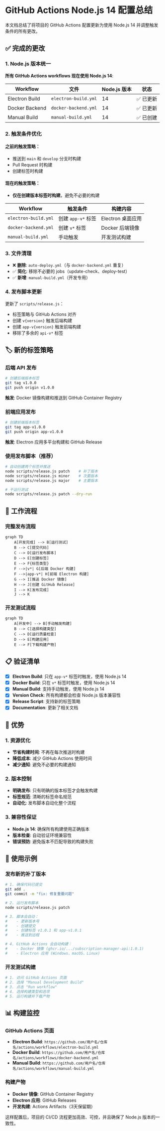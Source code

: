 # GitHub Actions Node.js 14 配置总结

本文档总结了将项目的 GitHub Actions 配置更新为使用 Node.js 14 并调整触发条件的所有更改。

## ✅ 完成的更改

### 1. Node.js 版本统一

**所有 GitHub Actions workflows 现在使用 Node.js 14**:

| Workflow | 文件 | Node.js 版本 | 状态 |
|----------|------|--------------|------|
| Electron Build | `electron-build.yml` | 14 | ✅ 已更新 |
| Docker Backend | `docker-backend.yml` | 14 | ✅ 已更新 |
| Manual Build | `manual-build.yml` | 14 | ✅ 已创建 |

### 2. 触发条件优化

#### 之前的触发策略：
- 推送到 `main` 和 `develop` 分支时构建
- Pull Request 时构建
- 创建标签时构建

#### 现在的触发策略：
- **仅在创建版本标签时构建**，避免不必要的构建

| Workflow | 触发条件 | 构建内容 |
|----------|----------|----------|
| `electron-build.yml` | 创建 `app-v*` 标签 | Electron 桌面应用 |
| `docker-backend.yml` | 创建 `v*` 标签 | Docker 后端镜像 |
| `manual-build.yml` | 手动触发 | 开发测试构建 |

### 3. 文件清理

- ❌ **删除**: `auto-deploy.yml`（与 `docker-backend.yml` 重复）
- ✅ **简化**: 移除不必要的 jobs（update-check、deploy-test）
- ✅ **新增**: `manual-build.yml`（开发专用）

### 4. 发布脚本更新

更新了 `scripts/release.js`：
- 标签策略与 GitHub Actions 对齐
- 创建 `v{version}` 触发后端构建
- 创建 `app-v{version}` 触发前端构建
- 移除了多余的 `api-v*` 标签

## 🏷️ 新的标签策略

### 后端 API 发布
```bash
# 创建后端版本标签
git tag v1.0.0
git push origin v1.0.0
```
**触发**: Docker 镜像构建和推送到 GitHub Container Registry

### 前端应用发布
```bash
# 创建前端版本标签  
git tag app-v1.0.0
git push origin app-v1.0.0
```
**触发**: Electron 应用多平台构建和 GitHub Release

### 使用发布脚本（推荐）
```bash
# 自动创建两个标签并推送
node scripts/release.js patch    # 补丁版本
node scripts/release.js minor    # 次要版本  
node scripts/release.js major    # 主要版本

# 干运行测试
node scripts/release.js patch --dry-run
```

## 🔄 工作流程

### 完整发布流程
```mermaid
graph TD
    A[开发完成] --> B[运行测试]
    B --> C[提交代码]
    C --> D[运行发布脚本]
    D --> E[创建标签]
    E --> F{标签类型}
    F -->|v*| G[后端 Docker 构建]
    F -->|app-v*| H[前端 Electron 构建]
    G --> I[推送 Docker 镜像]
    H --> J[创建 GitHub Release]
    I --> K[发布完成]
    J --> K
```

### 开发测试流程
```mermaid
graph TD
    A[开发中] --> B[手动触发构建]
    B --> C[选择构建类型]
    C --> D[运行质量检查]
    D --> E[构建应用]
    E --> F[下载构建产物]
```

## 📋 验证清单

- [x] **Electron Build**: 只在 `app-v*` 标签时触发，使用 Node.js 14
- [x] **Docker Build**: 只在 `v*` 标签时触发，使用 Node.js 14
- [x] **Manual Build**: 支持手动触发，使用 Node.js 14
- [x] **Version Check**: 所有构建都会检查 Node.js 版本兼容性
- [x] **Release Script**: 支持新的标签策略
- [x] **Documentation**: 更新了相关文档

## 🎯 优势

### 1. 资源优化
- **节省构建时间**: 不再在每次推送时构建
- **降低成本**: 减少 GitHub Actions 使用时间
- **减少通知**: 避免不必要的构建通知

### 2. 版本控制
- **明确发布**: 只有明确的版本标签才会触发构建
- **标签规范**: 清晰的标签命名规范
- **自动化**: 发布脚本自动化整个流程

### 3. 兼容性保证
- **Node.js 14**: 确保所有构建使用正确版本
- **版本检查**: 自动验证环境兼容性
- **错误预防**: 避免版本不匹配导致的构建失败

## 🚀 使用示例

### 发布新的补丁版本
```bash
# 1. 确保代码已提交
git add .
git commit -m "fix: 修复重要问题"

# 2. 运行发布脚本
node scripts/release.js patch

# 3. 脚本会自动：
#    - 更新版本号
#    - 创建提交
#    - 创建标签 v1.0.1 和 app-v1.0.1  
#    - 推送到远程

# 4. GitHub Actions 会自动构建：
#    - Docker 镜像 (ghcr.io/.../subscription-manager-api:1.0.1)
#    - Electron 应用 (Windows、macOS、Linux)
```

### 开发测试构建
```bash
# 1. 访问 GitHub Actions 页面
# 2. 选择 "Manual Development Build"
# 3. 点击 "Run workflow"
# 4. 选择构建类型和选项
# 5. 运行构建并下载产物
```

## 📊 构建监控

### GitHub Actions 页面
- **Electron Build**: `https://github.com/用户名/仓库名/actions/workflows/electron-build.yml`
- **Docker Build**: `https://github.com/用户名/仓库名/actions/workflows/docker-backend.yml`
- **Manual Build**: `https://github.com/用户名/仓库名/actions/workflows/manual-build.yml`

### 构建产物
- **Docker 镜像**: GitHub Container Registry
- **Electron 应用**: GitHub Releases
- **开发构建**: Actions Artifacts（3天保留期）

这样配置后，项目的 CI/CD 流程更加高效、可控，并且确保了 Node.js 版本的一致性。
